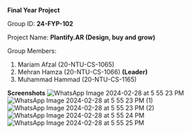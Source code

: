 **Final Year Project**

Group ID:      **24-FYP-102**

Project Name:     **Plantify.AR (Design, buy and grow)**

Group Members:
1.	Mariam Afzal (20-NTU-CS-1065)
2.	Mehran Hamza (20-NTU-CS-1066) **(Leader)**
3.	Muhammad Hammad (20-NTU-CS-1165)



****Screenshots****
![WhatsApp Image 2024-02-28 at 5 55 23 PM](https://github.com/Mehranhamza/Plantify.AR-24-FYP-102/assets/110326892/2e91d63b-2ec6-4d0f-8978-8149732a20b2)
![WhatsApp Image 2024-02-28 at 5 55 23 PM (1)](https://github.com/Mehranhamza/Plantify.AR-24-FYP-102/assets/110326892/8317fd01-bc85-48fb-a8ad-1fe4c1235ecb)
![WhatsApp Image 2024-02-28 at 5 55 23 PM (2)](https://github.com/Mehranhamza/Plantify.AR-24-FYP-102/assets/110326892/862efd96-8c32-4059-8e5d-f477b70f8f58)
![WhatsApp Image 2024-02-28 at 5 55 24 PM](https://github.com/Mehranhamza/Plantify.AR-24-FYP-102/assets/110326892/264363b3-8cad-49bf-b88b-8411c70912ae)
![WhatsApp Image 2024-02-28 at 5 55 25 PM](https://github.com/Mehranhamza/Plantify.AR-24-FYP-102/assets/110326892/c5176062-9693-40d6-b731-0082039b7e6a)
